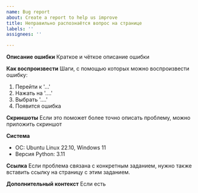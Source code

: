 ```yaml
---
name: Bug report
about: Create a report to help us improve
title: Неправильно распознаётся вопрос на странице
labels: ''
assignees: ''

---
```


**Описание ошибки**
Краткое и чёткое описание ошибки

**Как воспроизвести**
Шаги, с помощью которых можно воспроизвести ошибку:
1. Перейти к '...'
2. Нажать на '....'
3. Выбрать '....'
4. Появится ошибка

**Скриншоты**
Если это поможет более точно описать проблему, можно приложить скриншот

**Система**
 - ОС: Ubuntu Linux 22.10, Windows 11
 - Версия Python: 3.11

**Ссылка**
Если проблема связана с конкретным заданием, нужно также вставить ссылку на страницу с этим заданием.

**Дополнительный контекст**
Если есть
